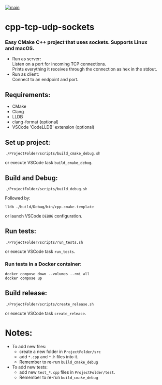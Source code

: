 [![main](https://github.com/mortinger91/cpp-tcp-udp-sockets/actions/workflows/main.yml/badge.svg?branch=master)](https://github.com/mortinger91/cpp-tcp-udp-sockets/actions/workflows/main.yml)

# cpp-tcp-udp-sockets

### Easy CMake C++ project that uses sockets. Supports Linux and macOS.   

- Run as server:  
Listen on a port for incoming TCP connections.  
Prints everything it receives through the connection as hex in the stdout.  
- Run as client:  
Connect to an endpoint and port.

Requirements:
--------------
- CMake
- Clang
- LLDB
- clang-format (optional)
- VSCode 'CodeLLDB' extension (optional)

Set up project:
--------------
    ./ProjectFolder/scripts/build_cmake_debug.sh

or execute VSCode task `build_cmake_debug`.

Build and Debug:
----------------
    ./ProjectFolder/scripts/build_debug.sh

Followed by:

    lldb ./build/Debug/bin/cpp-cmake-template

or launch VSCode `DEBUG` configuration.

Run tests:
----------
    ./ProjectFolder/scripts/run_tests.sh

or execute VSCode task `run_tests`.

### Run tests in a Docker container:

    docker compose down --volumes --rmi all
    docker compose up

Build release:
--------------
    ./ProjectFolder/scripts/create_release.sh

or execute VSCode task ```create_release```.

Notes:
=======

- To add new files: 
    - create a new folder in ```ProjectFolder/src```  
    - add ```*.cpp``` and ```*.h``` files into it.
    - Remember to re-run ```build_cmake_debug```
- To add new tests: 
    - add new ```test_*.cpp``` files in ```ProjectFolder/test```.  
    - Remember to re-run ```build_cmake_debug```
